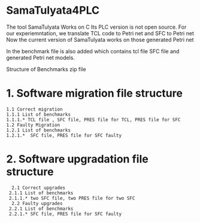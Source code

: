 # SamaTulyata4PLC
The tool SamaTulyata Works on C 
Its PLC version is not open source.
For our experiemntation, we translate TCL code to Petri net and SFC to Petri net 
Now the current version of SamaTulyata works on those generated Petri net 

In the benchmark file is also added which contains tcl file SFC file and generated Petri net models.

Structure of Benchmarks zip file

# 1. Software migration file structure

    1.1 Correct migration
    1.1.1 List of benchmarks
    1.1.1.* TCL file , SFC file, PRES file for TCL, PRES file for SFC
    1.2 Faulty Migration
    1.2.1 List of benchmarks
    1.2.1.*  SFC file, PRES file for SFC faulty
      
# 2. Software upgradation file structure
      2.1 Correct upgrades
     2.1.1 List of benchmarks
     2.1.1.* two SFC file, two PRES file for two SFC
      2.2 Faulty upgrades
     2.2.1 List of benchmarks
     2.2.1.* SFC file, PRES file for SFC faulty 
